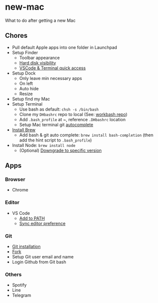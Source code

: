 # new-mac

What to do after getting a new Mac

## Chores

- Pull default Apple apps into one folder in Launchpad
- Setup Finder
  - Toolbar appearance
  - [Hard disk visibility](https://apple.stackexchange.com/questions/72821/how-do-i-make-the-hard-drive-visible-in-the-finder)
  - [VSCode & Terminal quick access](https://stackoverflow.com/questions/64040393/open-a-folder-in-vscode-through-finder-in-macos)
- Setup Dock
  - Only leave min necessary apps
  - On left
  - Auto hide
  - Resize
- Setup find my Mac
- Setup Terminal
  - Use bash as default: `chsh -s /bin/bash`
  - Clone my `DHbashrc` repo to local (See: [workbash repo](https://github.com/sailor95/work-bashrc/tree/master))
  - Add `.bash_profile` at ~, reference `.DHbashrc` location
  - Setup Mac terminal git [autocomplete](https://dev.to/dsc_ciet/how-to-enable-git-auto-completion-in-apple-terminal-40l2)
- [Install Brew](https://brew.sh/)
  - Add bash & git auto complete: `brew install bash-completion` (then add the hint script to `.bash_profile`)
- Install Node: `brew install node`
  - (Optional) [Downgrade to specific version](https://medium.com/@georgeenathomas/3-step-process-to-downgrade-node-version-using-homebrew-bc0b0a72ae27)

## Apps

### Browser

- Chrome

### Editor

- VS Code
  - [Add to PATH](https://stackoverflow.com/questions/30065227/run-open-vscode-from-mac-terminal)
  - [Sync editor preference](https://code.visualstudio.com/docs/editor/settings-sync)

### Git

- [Git installation](https://git-scm.com/download/mac)
- [Fork](https://git-fork.com)
- Setup Git user email and name
- Login Github from Git bash

### Others

- Spotify
- Line
- Telegram
